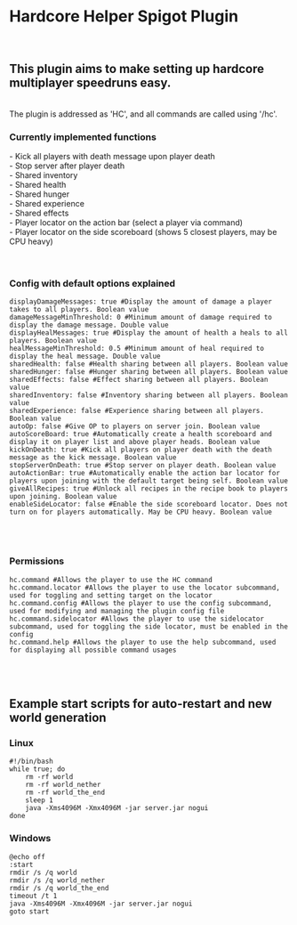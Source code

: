 <h1>Hardcore Helper Spigot Plugin</h1>
<br>
<h2>This plugin aims to make setting up hardcore multiplayer speedruns easy.</h2>
<br>
The plugin is addressed as 'HC', and all commands are called using '/hc'.
<br>
<h3>Currently implemented functions</h3>
- Kick all players with death message upon player death<br>
- Stop server after player death<br>
- Shared inventory<br>
- Shared health<br>
- Shared hunger<br>
- Shared experience<br>
- Shared effects<br>
- Player locator on the action bar (select a player via command)<br>
- Player locator on the side scoreboard (shows 5 closest players, may be CPU heavy)<br>
<br><br>
<h3>Config with default options explained</h3>

```
displayDamageMessages: true #Display the amount of damage a player takes to all players. Boolean value
damageMessageMinThreshold: 0 #Minimum amount of damage required to display the damage message. Double value
displayHealMessages: true #Display the amount of health a heals to all players. Boolean value
healMessageMinThreshold: 0.5 #Minimum amount of heal required to display the heal message. Double value
sharedHealth: false #Health sharing between all players. Boolean value
sharedHunger: false #Hunger sharing between all players. Boolean value
sharedEffects: false #Effect sharing between all players. Boolean value
sharedInventory: false #Inventory sharing between all players. Boolean value
sharedExperience: false #Experience sharing between all players. Boolean value
autoOp: false #Give OP to players on server join. Boolean value
autoScoreBoard: true #Automatically create a health scoreboard and display it on player list and above player heads. Boolean value
kickOnDeath: true #Kick all players on player death with the death message as the kick message. Boolean value
stopServerOnDeath: true #Stop server on player death. Boolean value
autoActionBar: true #Automatically enable the action bar locator for players upon joining with the default target being self. Boolean value
giveAllRecipes: true #Unlock all recipes in the recipe book to players upon joining. Boolean value
enableSideLocator: false #Enable the side scoreboard locator. Does not turn on for players automatically. May be CPU heavy. Boolean value
```

<br><br>
<h3>Permissions</h3>

```
hc.command #Allows the player to use the HC command
hc.command.locator #Allows the player to use the locator subcommand, used for toggling and setting target on the locator
hc.command.config #Allows the player to use the config subcommand, used for modifying and managing the plugin config file
hc.command.sidelocator #Allows the player to use the sidelocator subcommand, used for toggling the side locator, must be enabled in the config
hc.command.help #Allows the player to use the help subcommand, used for displaying all possible command usages
```

<br><br>
<h2>Example start scripts for auto-restart and new world generation</h2>
<h3>Linux</h3>

```
#!/bin/bash
while true; do
    rm -rf world
    rm -rf world_nether
    rm -rf world_the_end
    sleep 1
    java -Xms4096M -Xmx4096M -jar server.jar nogui
done
```

<h3>Windows</h3>

```
@echo off
:start
rmdir /s /q world
rmdir /s /q world_nether
rmdir /s /q world_the_end
timeout /t 1
java -Xms4096M -Xmx4096M -jar server.jar nogui
goto start
```
